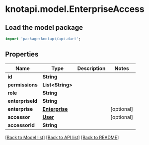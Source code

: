 # knotapi.model.EnterpriseAccess

## Load the model package
```dart
import 'package:knotapi/api.dart';
```

## Properties
Name | Type | Description | Notes
------------ | ------------- | ------------- | -------------
**id** | **String** |  | 
**permissions** | **List&lt;String&gt;** |  | 
**role** | **String** |  | 
**enterpriseId** | **String** |  | 
**enterprise** | [**Enterprise**](Enterprise.md) |  | [optional] 
**accessor** | [**User**](User.md) |  | [optional] 
**accessorId** | **String** |  | 

[[Back to Model list]](../README.md#documentation-for-models) [[Back to API list]](../README.md#documentation-for-api-endpoints) [[Back to README]](../README.md)


